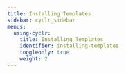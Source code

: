 ```yaml
---
title: Installing Templates
sidebar: cyclr_sidebar
menus:
  using-cyclr:
    title: Installing Templates
    identifier: installing-templates
    toggleonly: true
    weight: 2
---
```

